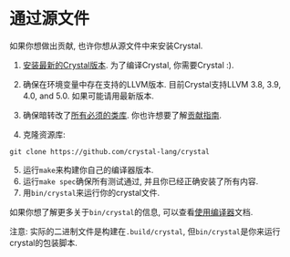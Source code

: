 # 通过源文件

如果你想做出贡献, 也许你想从源文件中来安装Crystal.

1. [安装最新的Crystal版本](https://crystal-lang.org/docs/installation). 为了编译Crystal, 你需要Crystal :).

2. 确保在环境变量中存在支持的LLVM版本. 目前Crystal支持LLVM 3.8, 3.9, 4.0, and 5.0. 如果可能请用最新版本.

3. 确保暗转改了[所有必须的类库](https://github.com/crystal-lang/crystal/wiki/All-required-libraries). 你也许想要了解[贡献指南](https://github.com/crystal-lang/crystal/blob/master/CONTRIBUTING.md).

4. 克隆资源库:

```
git clone https://github.com/crystal-lang/crystal
```

5. 运行`make`来构建你自己的编译器版本.
6. 运行`make spec`确保所有测试通过, 并且你已经正确安装了所有内容.
7. 用`bin/crystal`来运行你的crystal文件.

如果你想了解更多关于`bin/crystal`的信息, 可以查看[使用编译器](https://crystal-lang.org/docs/using_the_compiler/)文档.

注意: 实际的二进制文件是构建在`.build/crystal`, 但`bin/crystal`是你来运行crystal的包装脚本.
